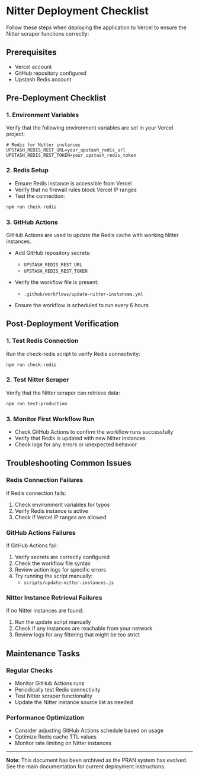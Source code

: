 # Nitter Deployment Checklist

Follow these steps when deploying the application to Vercel to ensure the Nitter scraper functions correctly:

## Prerequisites

- Vercel account
- GitHub repository configured
- Upstash Redis account

## Pre-Deployment Checklist

### 1. Environment Variables

Verify that the following environment variables are set in your Vercel project:

```
# Redis for Nitter instances
UPSTASH_REDIS_REST_URL=your_upstash_redis_url
UPSTASH_REDIS_REST_TOKEN=your_upstash_redis_token
```

### 2. Redis Setup

- Ensure Redis instance is accessible from Vercel
- Verify that no firewall rules block Vercel IP ranges
- Test the connection:

```bash
npm run check-redis
```

### 3. GitHub Actions 

GitHub Actions are used to update the Redis cache with working Nitter instances.

- Add GitHub repository secrets:
  - `UPSTASH_REDIS_REST_URL`
  - `UPSTASH_REDIS_REST_TOKEN`
  
- Verify the workflow file is present:
  - `.github/workflows/update-nitter-instances.yml`

- Ensure the workflow is scheduled to run every 6 hours

## Post-Deployment Verification

### 1. Test Redis Connection

Run the check-redis script to verify Redis connectivity:

```bash
npm run check-redis
```

### 2. Test Nitter Scraper

Verify that the Nitter scraper can retrieve data:

```bash
npm run test:production
```

### 3. Monitor First Workflow Run

- Check GitHub Actions to confirm the workflow runs successfully
- Verify that Redis is updated with new Nitter instances
- Check logs for any errors or unexpected behavior

## Troubleshooting Common Issues

### Redis Connection Failures

If Redis connection fails:

1. Check environment variables for typos
2. Verify Redis instance is active
3. Check if Vercel IP ranges are allowed

### GitHub Actions Failures

If GitHub Actions fail:

1. Verify secrets are correctly configured
2. Check the workflow file syntax
3. Review action logs for specific errors
4. Try running the script manually:
   - `scripts/update-nitter-instances.js`

### Nitter Instance Retrieval Failures

If no Nitter instances are found:

1. Run the update script manually
2. Check if any instances are reachable from your network
3. Review logs for any filtering that might be too strict

## Maintenance Tasks

### Regular Checks

- Monitor GitHub Actions runs
- Periodically test Redis connectivity 
- Test Nitter scraper functionality
- Update the Nitter instance source list as needed

### Performance Optimization

- Consider adjusting GitHub Actions schedule based on usage
- Optimize Redis cache TTL values
- Monitor rate limiting on Nitter instances

---

**Note**: This document has been archived as the PRAN system has evolved. See the main documentation for current deployment instructions.

